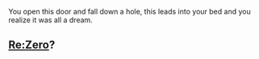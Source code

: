 You open this door and fall down a hole, this leads into your bed and you realize it was all a  dream.

## [Re:Zero](../README.md)?